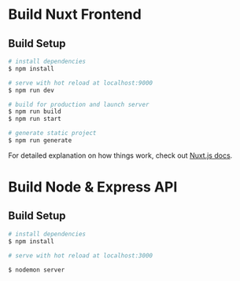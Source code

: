 # Build Nuxt Frontend

## Build Setup

```bash
# install dependencies
$ npm install

# serve with hot reload at localhost:9000
$ npm run dev

# build for production and launch server
$ npm run build
$ npm run start

# generate static project
$ npm run generate
```

For detailed explanation on how things work, check out [Nuxt.js docs](https://nuxtjs.org).



# Build Node & Express API

## Build Setup

```bash
# install dependencies
$ npm install

# serve with hot reload at localhost:3000

$ nodemon server